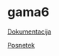 # gama6

[Dokumentacija](https://gama6-organization.gitbook.io/product-docs/)

[Posnetek](https://youtu.be/MZHCbgDdDz4)

